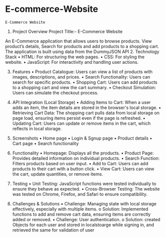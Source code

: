 # E-commerce-Website
	E-Commerce Website
1.	Project Overview
Project Title:- E-Commerce Website
 
An E-Commerce application that allows users to browse products. View product’s details, Search for products and add products to a shopping cart.  The application is built using data from the DummyJSON API 
2. Technology Stack
•	HTML: For structuring the web pages.
•	CSS: For styling the website.
•	JavaScript: For interactivity and handling user actions.

3. Features
•	Product Catalogue: Users can view a list of products with images, descriptions, and prices.
•	Search Functionality: Users can search for specific products.
•	Shopping Cart: Users can add products to a shopping cart and view the cart summary.
•	Checkout Simulation: Users can simulate the checkout process.

4. API Integration (Local Storage)
•	Adding Items to Cart: When a user adds an item, the item details are stored in the browser's local storage.
•	Retrieving Cart Data: The shopping cart pulls data from local storage on page load, ensuring items persist even if the page is refreshed.
•	Updating Cart: Users can update or remove items in the cart, which reflects in local storage.

5. Screenshots
•	Home page
•	Login & Sgnup page
•	Product details
•	Cart page
•	Search functionality

6. Functionality
•	Homepage: Displays all the products.
•	Product Page: Provides detailed information on individual products.
•	Search Function: Filters products based on user input.
•	Add to Cart: Users can add products to their cart with a button click.
•	View Cart: Users can view the cart, update quantities, or remove items.

8. Testing
•	Unit Testing: JavaScript functions were tested individually to ensure they behave as expected.
•	Cross-Browser Testing: The website was tested on Chrome, Firefox, and Safari to ensure compatibility.
9. Challenges & Solutions
•	Challenge: Managing state with local storage effectively, especially with multiple items.
o	Solution: Implemented functions to add and remove cart data, ensuring items are correctly added or removed.
•	Challenge: User authentication.
o	Solution: created Objects for each user and stored in localstoarge while signing in, and retrieved the same for validation of user

	
